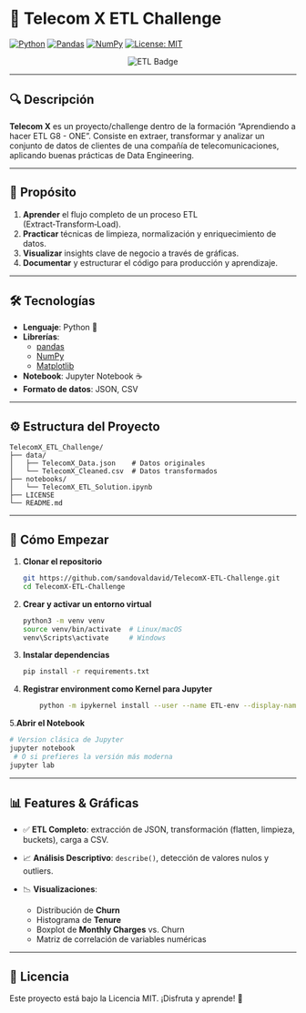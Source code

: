 # 🚀 Telecom X ETL Challenge

[![Python](https://img.shields.io/badge/python-3.11-blue.svg)](https://www.python.org/)
[![Pandas](https://img.shields.io/badge/pandas-2.3.1-yellow)](https://pandas.pydata.org/)
[![NumPy](https://img.shields.io/badge/numpy-2.0.1-orange)](https://numpy.org/)
[![License: MIT](https://img.shields.io/badge/License-MIT-green.svg)](LICENSE)

<p align="center">
  <img src="https://cdn1.gnarususercontent.com.br/6/409126/007f0f58-5970-4133-94b8-9af2551f2ab2.png" alt="ETL Badge"/>
</p>

---

## 🔍 Descripción

**Telecom X** es un proyecto/challenge dentro de la formación “Aprendiendo a hacer ETL G8 - ONE”. Consiste en extraer, transformar y analizar un conjunto de datos de clientes de una compañía de telecomunicaciones, aplicando buenas prácticas de Data Engineering.

---

## 🎯 Propósito

1. **Aprender** el flujo completo de un proceso ETL (Extract‑Transform‑Load).
2. **Practicar** técnicas de limpieza, normalización y enriquecimiento de datos.
3. **Visualizar** insights clave de negocio a través de gráficas.
4. **Documentar** y estructurar el código para producción y aprendizaje.

---

## 🛠 Tecnologías

- **Lenguaje**: Python 🐍
- **Librerías**:
    - [pandas](https://pandas.pydata.org/)
    - [NumPy](https://numpy.org/)
    - [Matplotlib](https://matplotlib.org/)
- **Notebook**: Jupyter Notebook ☕
- **Formato de datos**: JSON, CSV

---

## ⚙️ Estructura del Proyecto

```text
TelecomX_ETL_Challenge/
├── data/
│   ├── TelecomX_Data.json    # Datos originales
│   └── TelecomX_Cleaned.csv  # Datos transformados
├── notebooks/
│   └── TelecomX_ETL_Solution.ipynb  
├── LICENSE
└── README.md
````

---

## 🚀 Cómo Empezar

1. **Clonar el repositorio**

   ```bash
   git https://github.com/sandovaldavid/TelecomX-ETL-Challenge.git
   cd TelecomX-ETL-Challenge
   ```

2. **Crear y activar un entorno virtual**

   ```bash
   python3 -m venv venv
   source venv/bin/activate  # Linux/macOS
   venv\Scripts\activate     # Windows
   ```

3. **Instalar dependencias**

   ```bash
   pip install -r requirements.txt
   ```

4. **Registrar environment como Kernel para Jupyter**

   ```bash
       python -m ipykernel install --user --name ETL-env --display-name "Python (ETL-env)"
   ```

5.**Abrir el Notebook**

   ```bash
   # Version clásica de Jupyter
   jupyter notebook
    # O si prefieres la versión más moderna
   jupyter lab
   ```

---

## 📊 Features & Gráficas

* ✅ **ETL Completo**: extracción de JSON, transformación (flatten, limpieza, buckets), carga a CSV.
* 📈 **Análisis Descriptivo**: `describe()`, detección de valores nulos y outliers.
* 📉 **Visualizaciones**:

    * Distribución de **Churn**
    * Histograma de **Tenure**
    * Boxplot de **Monthly Charges** vs. Churn
    * Matriz de correlación de variables numéricas

---

## 📄 Licencia

Este proyecto está bajo la Licencia MIT.
¡Disfruta y aprende! 🎉
